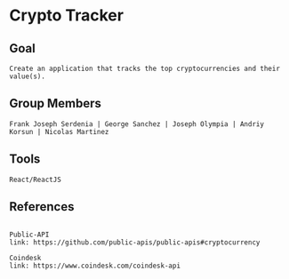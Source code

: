 # Crypto Tracker

## Goal
```
Create an application that tracks the top cryptocurrencies and their value(s).
```

## Group Members
```
Frank Joseph Serdenia | George Sanchez | Joseph Olympia | Andriy Korsun | Nicolas Martinez
```

## Tools
```
React/ReactJS
```

## References
```

Public-API
link: https://github.com/public-apis/public-apis#cryptocurrency

Coindesk
link: https://www.coindesk.com/coindesk-api
```

